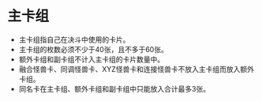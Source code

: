 # 主卡组

* 主卡组指自己在决斗中使用的卡片。
* 主卡组的枚数必须不少于40张，且不多于60张。
* 额外卡组和副卡组不计入主卡组的卡片数量中。
* 融合怪兽卡、同调怪兽卡、XYZ怪兽卡和连接怪兽卡不放入主卡组而放入额外卡组。
* 同名卡在主卡组、额外卡组和副卡组中只能放入合计最多3张。

